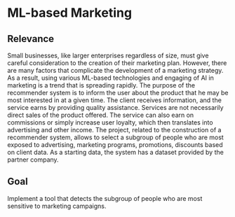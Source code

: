# ML-based Marketing
## Relevance
Small businesses, like larger enterprises regardless of size, must give careful consideration to the creation of their marketing plan. However, there are many factors that complicate the development of a marketing strategy. As a result, using various ML-based technologies and engaging of AI in marketing is a trend that is spreading rapidly.
The purpose of the recommender system is to inform the user about the product that he may be most interested in at a given time. The client receives information, and the service earns by providing quality assistance. Services are not necessarily direct sales of the product offered. The service can also earn on commissions or simply increase user loyalty, which then translates into advertising and other income.
The project, related to the construction of a recommender system, allows to select a subgroup of people who are most exposed to advertising, marketing programs, promotions, discounts based on client data. As a starting data, the system has a dataset provided by the partner company.

## Goal
Implement a tool that detects the subgroup of people who are most sensitive to marketing campaigns.
